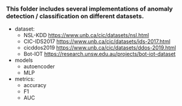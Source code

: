 ### This folder includes several implementations of anomaly detection / classification on different datasets.

* dataset:
  - NSL-KDD  https://www.unb.ca/cic/datasets/nsl.html
  - CIC-IDS2017  https://www.unb.ca/cic/datasets/ids-2017.html
  - cicddos2019  https://www.unb.ca/cic/datasets/ddos-2019.html
  - Bot-IOT  https://research.unsw.edu.au/projects/bot-iot-dataset
* models
  - autoencoder
  - MLP
* metrics:
  - accuracy
  - F1
  - AUC
